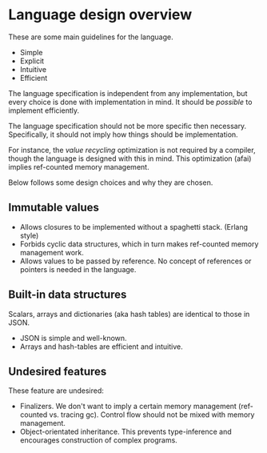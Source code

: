 Language design overview
========================

These are some main guidelines for the language.

* Simple
* Explicit
* Intuitive
* Efficient

The language specification is independent from any implementation, but every
choice is done with implementation in mind.  It should be *possible* to
implement efficiently.

The language specification should not be more specific then necessary.
Specifically, it should not imply how things should be implementation.

For instance, the *value recycling* optimization is not required by a compiler,
though the language is designed with this in mind.  This optimization (afai)
implies ref-counted memory management.

Below follows some design choices and why they are chosen.

Immutable values
----------------

* Allows closures to be implemented without a spaghetti stack.  (Erlang style)
* Forbids cyclic data structures, which in turn makes ref-counted memory
  management work.
* Allows values to be passed by reference.  No concept of references or
  pointers is needed in the language.

Built-in data structures
------------------------

Scalars, arrays and dictionaries (aka hash tables) are identical to those in
JSON.

* JSON is simple and well-known.
* Arrays and hash-tables are efficient and intuitive.

Undesired features
------------------

These feature are undesired:

* Finalizers.  We don't want to imply a certain memory management (ref-counted
  vs. tracing gc).  Control flow should not be mixed with memory management.
* Object-orientated inheritance.  This prevents type-inference and encourages
  construction of complex programs.
